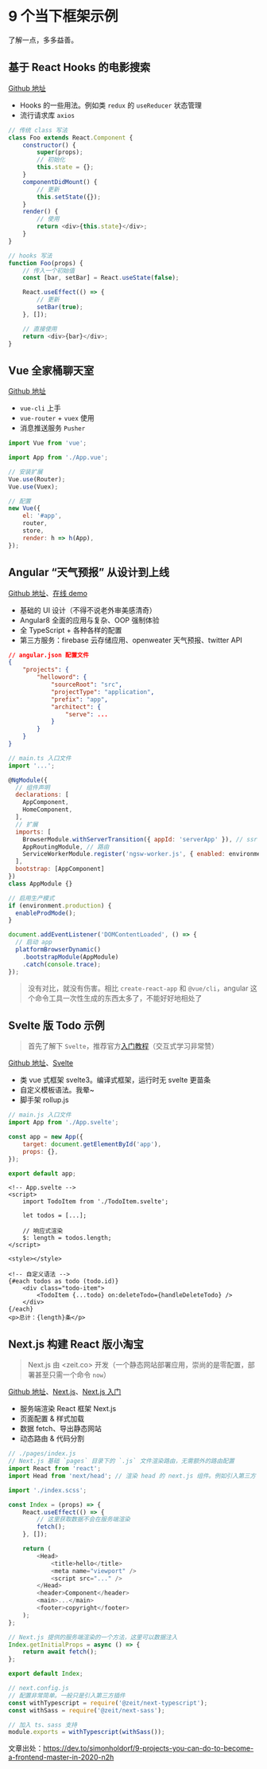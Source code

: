 # 9 个当下框架示例

了解一点，多多益善。

## 基于 React Hooks 的电影搜索

[Github 地址](https://github.com/samie820/hooks-movie-app)

+ Hooks 的一些用法。例如类 `redux` 的 `useReducer` 状态管理
+ 流行请求库 `axios`

```javascript
// 传统 class 写法
class Foo extends React.Component {
    constructor() {
        super(props);
        // 初始化
        this.state = {};
    }
    componentDidMount() {
        // 更新
        this.setState({});
    }
    render() {
        // 使用
        return <div>{this.state}</div>;
    }
}

// hooks 写法
function Foo(props) {
    // 传入一个初始值
    const [bar, setBar] = React.useState(false);

    React.useEffect(() => {
        // 更新
        setBar(true);
    }, []);

    // 直接使用
    return <div>{bar}</div>;
}
```

## Vue 全家桶聊天室

[Github 地址](https://github.com/brandiqa/vue-chatkit)

+ `vue-cli` 上手
+ `vue-router` + `vuex` 使用
+ 消息推送服务 `Pusher`

```javascript
import Vue from 'vue';

import App from './App.vue';

// 安装扩展
Vue.use(Router);
Vue.use(Vuex);

// 配置
new Vue({
    el: '#app',
    router,
    store,
    render: h => h(App),
});
```

## Angular “天气预报” 从设计到上线

[Github 地址](https://github.com/hamedbaatour/Minimus)、[在线 demo](https://minimus-weather.web.app/)

+ 基础的 UI 设计（不得不说老外审美感清奇）
+ Angular8 全面的应用与复杂、OOP 强制体验
+ 全 TypeScript + 各种各样的配置
+ 第三方服务：firebase 云存储应用、openweater 天气预报、twitter API

```json
// angular.json 配置文件
{
    "projects": {
        "helloword": {
            "sourceRoot": "src",
            "projectType": "application",
            "prefix": "app",
            "architect": {
                "serve": ...
            }
        }
    }
}
```

```javascript
// main.ts 入口文件
import '...';

@NgModule({
  // 组件声明
  declarations: [
    AppComponent,
    HomeComponent,
  ],
  // 扩展
  imports: [
    BrowserModule.withServerTransition({ appId: 'serverApp' }), // ssr
    AppRoutingModule, // 路由
    ServiceWorkerModule.register('ngsw-worker.js', { enabled: environment.production }) // pwa
  ],
  bootstrap: [AppComponent]
})
class AppModule {}

// 启用生产模式
if (environment.production) {
  enableProdMode();
}

document.addEventListener('DOMContentLoaded', () => {
  // 启动 app
  platformBrowserDynamic()
    .bootstrapModule(AppModule)
    .catch(console.trace);
});
```

> 没有对比，就没有伤害。相比 `create-react-app` 和 `@vue/cli`，angular 这个命令工具一次性生成的东西太多了，不能好好地相处了

## Svelte 版 Todo 示例

> 首先了解下 `Svelte`，推荐官方[入门教程](https://svelte.dev/tutorial)（交互式学习非常赞）

[Github 地址](https://github.com/seeschweiler/svelte-todo-app)、[Svelte](https://svelte.dev/)

+ 类 vue 式框架 svelte3。编译式框架，运行时无 svelte 更苗条
+ 自定义模板语法。我晕~
+ 脚手架 rollup.js

```javascript
// main.js 入口文件
import App from './App.svelte';

const app = new App({
    target: document.getElementById('app'),
    props: {},
});

export default app;
```

```svelte
<!-- App.svelte -->
<script>
    import TodoItem from './TodoItem.svelte';

    let todos = [...];

    // 响应式渲染
    $: length = todos.length;
</script>

<style></style>

<!-- 自定义语法 -->
{#each todos as todo (todo.id)}
    <div class="todo-item">
        <TodoItem {...todo} on:deleteTodo={handleDeleteTodo} />
    </div>
{/each}
<p>总计：{length}条</p>
```

## Next.js 构建 React 版小淘宝

> Next.js 由 <zeit.co> 开发（一个静态网站部署应用，崇尚的是零配置，部署甚至只需一个命令 `now`）

[Github 地址](https://github.com/snipcart/snipcart-nextjs)、[Next.js](https://nextjs.org/)、[Next.js 入门](https://segmentfault.com/a/1190000018888296)

+ 服务端渲染 React 框架 Next.js
+ 页面配置 & 样式加载
+ 数据 fetch、导出静态网站
+ 动态路由 & 代码分割

```javascript
// ./pages/index.js
// Next.js 基础 `pages` 目录下的 `.js` 文件渲染路由，无需额外的路由配置
import React from 'react';
import Head from 'next/head'; // 渲染 head 的 next.js 组件。例如引入第三方 script

import './index.scss';

const Index = (props) => {
    React.useEffect(() => {
        // 这里获取数据不会在服务端渲染
        fetch();
    }, []);

    return (
        <Head>
            <title>hello</title>
            <meta name="viewport" />
            <script src="..." />
        </Head>
        <header>Component</header>
        <main>...</main>
        <footer>copyright</footer>
    );
};

// Next.js 提供的服务端渲染的一个方法，这里可以数据注入
Index.getInitialProps = async () => {
    return await fetch();
};

export default Index;
```

```javascript
// next.config.js
// 配置非常简单。一般只是引入第三方插件
const withTypescript = require('@zeit/next-typescript');
const withSass = require('@zeit/next-sass');

// 加入 ts、sass 支持
module.exports = withTypescript(withSass());
```

文章出处：https://dev.to/simonholdorf/9-projects-you-can-do-to-become-a-frontend-master-in-2020-n2h

